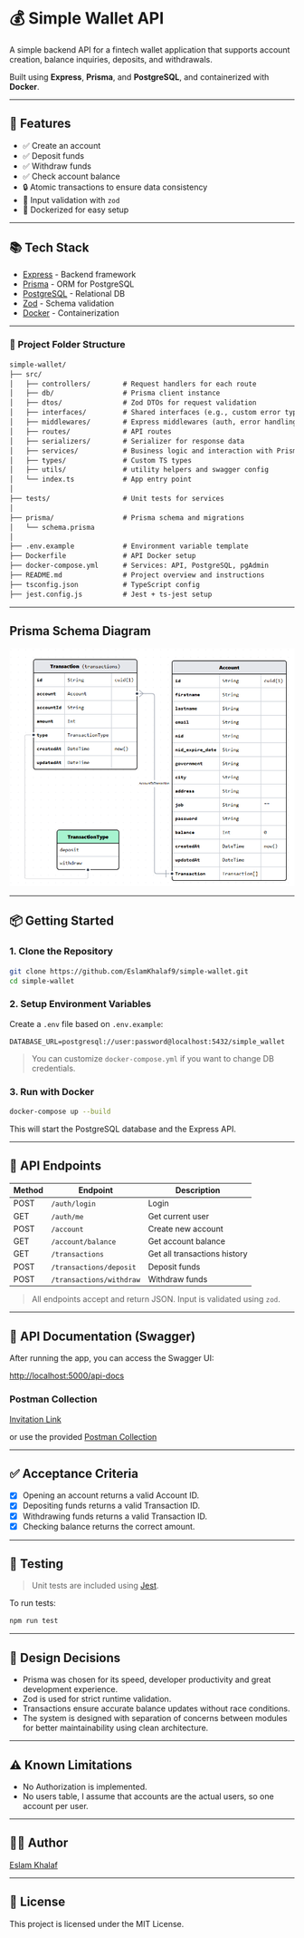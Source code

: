 # 💰 Simple Wallet API

A simple backend API for a fintech wallet application that supports account creation, balance inquiries, deposits, and withdrawals.

Built using **Express**, **Prisma**, and **PostgreSQL**, and containerized with **Docker**.

---

## 🚀 Features

- ✅ Create an account
- ✅ Deposit funds
- ✅ Withdraw funds
- ✅ Check account balance
- 🔒 Atomic transactions to ensure data consistency
- 🧪 Input validation with `zod`
- 🐳 Dockerized for easy setup

---

## 📚 Tech Stack

- [Express](https://expressjs.com/) - Backend framework
- [Prisma](https://www.prisma.io/) - ORM for PostgreSQL
- [PostgreSQL](https://www.postgresql.org/) - Relational DB
- [Zod](https://zod.dev/) - Schema validation
- [Docker](https://www.docker.com/) - Containerization

---

### 📁 Project Folder Structure

```txt
simple-wallet/
├── src/
│   ├── controllers/        # Request handlers for each route
│   ├── db/                 # Prisma client instance
│   ├── dtos/               # Zod DTOs for request validation
│   ├── interfaces/         # Shared interfaces (e.g., custom error types)
│   ├── middlewares/        # Express middlewares (auth, error handling, etc.)
│   ├── routes/             # API routes
│   ├── serializers/        # Serializer for response data
│   ├── services/           # Business logic and interaction with Prisma
│   ├── types/              # Custom TS types
│   ├── utils/              # utility helpers and swagger config
│   └── index.ts            # App entry point
│
├── tests/                  # Unit tests for services
│
├── prisma/                 # Prisma schema and migrations
│   └── schema.prisma
│
├── .env.example            # Environment variable template
├── Dockerfile              # API Docker setup
├── docker-compose.yml      # Services: API, PostgreSQL, pgAdmin
├── README.md               # Project overview and instructions
├── tsconfig.json           # TypeScript config
├── jest.config.js          # Jest + ts-jest setup
```

---

## Prisma Schema Diagram

![alt text](image.png)

---

## 📦 Getting Started

### 1. Clone the Repository

```bash
git clone https://github.com/EslamKhalaf9/simple-wallet.git
cd simple-wallet
```

### 2. Setup Environment Variables

Create a `.env` file based on `.env.example`:

```env
DATABASE_URL=postgresql://user:password@localhost:5432/simple_wallet
```

> You can customize `docker-compose.yml` if you want to change DB credentials.

### 3. Run with Docker

```bash
docker-compose up --build
```

This will start the PostgreSQL database and the Express API.

---

## 🧪 API Endpoints

| Method | Endpoint                 | Description                  |
| ------ | ------------------------ | ---------------------------- |
| POST   | `/auth/login`            | Login                        |
| GET    | `/auth/me`               | Get current user             |
| POST   | `/account`               | Create new account           |
| GET    | `/account/balance`       | Get account balance          |
| GET    | `/transactions`          | Get all transactions history |
| POST   | `/transactions/deposit`  | Deposit funds                |
| POST   | `/transactions/withdraw` | Withdraw funds               |

> All endpoints accept and return JSON. Input is validated using `zod`.

---

## 📖 API Documentation (Swagger)

After running the app, you can access the Swagger UI:

[http://localhost:5000/api-docs](http://localhost:5000/api-docs)

### Postman Collection

[Invitation Link](https://app.getpostman.com/join-team?invite_code=37ce13b2972d6d27869b0a73dcb6bf6c5851ef8698209b910343b66800fd4fa5&target_code=8853481f9f5dadc1b)

or use the provided [Postman Collection](https://drive.google.com/file/d/1BfFc1A3DvqynCvICPF_67qLr8zwkbUBB/view?usp=sharing)

---

## ✅ Acceptance Criteria

- [x] Opening an account returns a valid Account ID.
- [x] Depositing funds returns a valid Transaction ID.
- [x] Withdrawing funds returns a valid Transaction ID.
- [x] Checking balance returns the correct amount.

---

## 🧪 Testing

> Unit tests are included using [Jest](https://jestjs.io/).

To run tests:

```bash
npm run test
```

---

## 🧠 Design Decisions

- Prisma was chosen for its speed, developer productivity and great development experience.
- Zod is used for strict runtime validation.
- Transactions ensure accurate balance updates without race conditions.
- The system is designed with separation of concerns between modules for better maintainability using clean architecture.

---

## ⚠️ Known Limitations

- No Authorization is implemented.
- No users table, I assume that accounts are the actual users, so one account per user.

---

## 🧑‍💻 Author

[Eslam Khalaf](https://github.com/EslamKhalaf9)

---

## 📄 License

This project is licensed under the MIT License.
